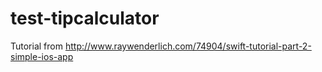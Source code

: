 test-tipcalculator
==================

Tutorial from http://www.raywenderlich.com/74904/swift-tutorial-part-2-simple-ios-app
